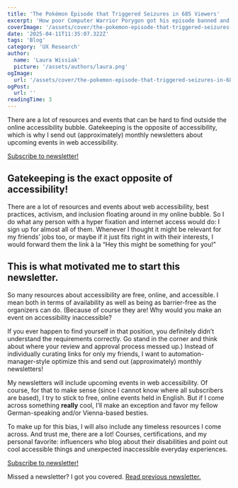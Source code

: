 ```yaml
---
title: 'The Pokémon Episode that Triggered Seizures in 685 Viewers'
excerpt: 'How poor Computer Warrior Porygon got his episode banned and Pikachu’s Thunderbolt animation changed. March 26 was Purple Day or Epilepsy Awareness Day. I posted about a Photosensitive Epilepsy Analysis Tool (PEAT) ...'
coverImage: '/assets/cover/the-pokemon-episode-that-triggered-seizures-in-685-viewers/cover.png'
date: '2025-04-11T11:35:07.322Z'
tags: 'Blog'
category: 'UX Research'
author:
  name: 'Laura Wissiak'
  picture: '/assets/authors/laura.png'
ogImage:
  url: '/assets/cover/the-pokemon-episode-that-triggered-seizures-in-685-viewers/cover.png'
ogPost:
  url: ''
readingTime: 3
---
```


There are a lot of resources and events that can be hard to find outside the online accessibility bubble. Gatekeeping is the opposite of accessibility, which is why I send out (approximately) monthly newsletters about upcoming events in web accessibility.

[Subscribe to newsletter!](https://a11ynews.substack.com/subscribe)

## Gatekeeping is the exact opposite of accessibility!

There are a lot of resources and events about web accessibility, best practices, activism, and inclusion floating around in my online bubble. So I do what any person with a hyper fixation and internet access would do: I sign up for almost all of them. Whenever I thought it might be relevant for my friends’ jobs too, or maybe if it just fits right in with their interests, I would forward them the link à la “Hey this might be something for you!”

## This is what motivated me to start this newsletter.

So many resources about accessibility are free, online, and accessible. I mean both in terms of availability as well as being as barrier-free as the organizers can do. (Because of course they are! Why would you make an event on accessibility inaccessible?

If you ever happen to find yourself in that position, you definitely didn’t understand the requirements correctly. Go stand in the corner and think about where your review and approval process messed up.) Instead of individually curating links for only my friends, I want to automation-manager-style optimize this and send out (approximately) monthly newsletters!

My newsletters will include upcoming events in web accessibility. Of course, for that to make sense (since I cannot know where all subscribers are based), I try to stick to free, online events held in English. But if I come across something **really** cool, I’ll make an exception and favor my fellow German-speaking and/or Vienna-based besties.

To make up for this bias, I will also include any timeless resources I come across. And trust me, there are a lot! Courses, certifications, and my personal favorite: influencers who blog about their disabilities and point out cool accessible things and unexpected inaccessible everyday experiences.

[Subscribe to newsletter!](https://a11ynews.substack.com/subscribe)

Missed a newsletter? I got you covered. [Read previous newsletter.](https://a11ynews.substack.com/)
